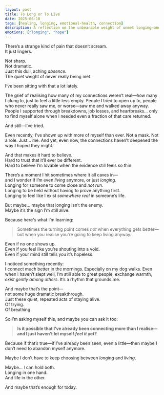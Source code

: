 ```yaml
---
layout: post
title: To Long or To Live
date: 2025-06-18
tags: [healing, longing, emotional-health, connection]
description: A reflection on the unbearable weight of unmet longing—and what happens when we decide to live anyway.
emotions: ["longing", "hope"]
---
```


There’s a strange kind of pain that doesn’t scream.  
It just lingers.

Not sharp.  
Not dramatic.  
Just this dull, aching *absence*.  
The quiet weight of never really being met.  

I’ve been sitting with that a lot lately.

The grief of realising how many of my connections weren’t real—how many I clung to, just to feel a little less empty. People I tried to open up to, people who never really saw me, or worse—saw me and walked away anyway. People I supported through breakdowns, job losses, and heartbreaks… only to find myself alone when I needed even a fraction of that care returned.

And still—I’ve tried.  

Even recently, I’ve shown up with more of myself than ever. Not a mask. Not a role. Just… me. And yet, even now, the connections haven’t deepened the way I hoped they might.

And that makes it hard to believe.  
Hard to trust that it’ll ever be different.  
Hard to believe I’m lovable when the evidence still feels so thin.

There’s a moment I hit sometimes where it all caves in—  
and I wonder if I’m even *living* anymore, or just *longing*.  
Longing for someone to come close and *not run*.  
Longing to be held without having to prove anything first.  
Longing to feel like I exist *somewhere real* in someone’s life.

But maybe… maybe that longing isn’t the enemy.  
Maybe it’s the sign I’m still alive.

Because here's what I’m learning:

> Sometimes the turning point comes *not* when everything gets better—  
> but when you realise you're going to keep living anyway.

Even if no one shows up.  
Even if you feel like you’re shouting into a void.  
Even if your mind still tells you it’s hopeless.

I noticed something recently:  
I connect much better in the mornings. Especially on my dog walks. Even when I haven’t slept well, I’m still able to greet people, exchange warmth, *exist gently among others*. It’s a rhythm that grounds me.

And maybe that’s the point—  
not some huge dramatic breakthrough.  
Just these quiet, repeated acts of staying alive.  
Of trying.  
Of breathing.

So I’m asking myself this, and maybe you can ask it too:

> **Is it possible that I’ve already been connecting more than I realise—  
> and I just haven’t let myself *feel it* yet?**

Because if that’s true—if I’ve already been seen, even a little—then maybe I don’t need to abandon myself anymore.

Maybe I don’t have to keep choosing between *longing* and *living*.

Maybe… I can hold both.  
Longing in one hand.  
And life in the other.

And maybe that’s enough for today.
